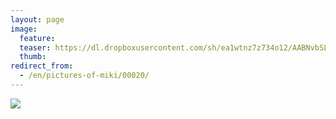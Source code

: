 ```yaml
---
layout: page
image:
  feature:
  teaser: https://dl.dropboxusercontent.com/sh/ea1wtnz7z734o12/AABNvbSLRpqsbSG0Bx3P-koEa/mikin-kuvat/2/IMG26254-245px.jpg
  thumb:
redirect_from:
  - /en/pictures-of-miki/00020/
---
```


[![](https://dl.dropboxusercontent.com/sh/ea1wtnz7z734o12/AABFREvxyp6pWNlrsNOn4gr5a/mikin-kuvat/3/IMG26254-800px.jpg)](https://dl.dropboxusercontent.com/sh/ea1wtnz7z734o12/AAANlZrO6aZBNepmdUJx_bbZa/mikin-kuvat/3/IMG26254.jpg)
